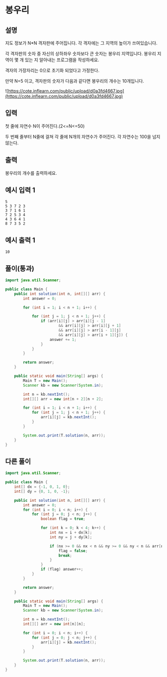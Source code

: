 # 봉우리

## 설명

지도 정보가 N*N 격자판에 주어집니다. 각 격자에는 그 지역의 높이가 쓰여있습니다.

각 격자판의 숫자 중 자신의 상하좌우 숫자보다 큰 숫자는 봉우리 지역입니다. 봉우리 지역이 몇 개 있는 지 알아내는 프로그램을 작성하세요.

격자의 가장자리는 0으로 초기화 되었다고 가정한다.

만약 N=5 이고, 격자판의 숫자가 다음과 같다면 봉우리의 개수는 10개입니다.

![https://cote.inflearn.com/public/upload/d0a3fd4667.jpg](https://cote.inflearn.com/public/upload/d0a3fd4667.jpg)

## 입력

첫 줄에 자연수 N이 주어진다.(2<=N<=50)

두 번째 줄부터 N줄에 걸쳐 각 줄에 N개의 자연수가 주어진다. 각 자연수는 100을 넘지 않는다.

## 출력

봉우리의 개수를 출력하세요.

## 예시 입력 1

```
5
5 3 7 2 3
3 7 1 6 1
7 2 5 3 4
4 3 6 4 1
8 7 3 5 2

```

## 예시 출력 1

```
10
```

## 풀이(통과)

```java
import java.util.Scanner;

public class Main {
    public int solution(int n, int[][] arr) {
        int answer = 0;

        for (int i = 1; i < n + 1; i++) {

            for (int j = 1; j < n + 1; j++) {
                if (arr[i][j] > arr[i][j - 1]
                        && arr[i][j] > arr[i][j + 1]
                        && arr[i][j] > arr[i - 1][j]
                        && arr[i][j] > arr[i + 1][j]) {
                    answer += 1;
                }
            }
        }

        return answer;
    }

    public static void main(String[] args) {
        Main T = new Main();
        Scanner kb = new Scanner(System.in);

        int n = kb.nextInt();
        int[][] arr = new int[n + 2][n + 2];

        for (int i = 1; i < n + 1; i++) {
            for (int j = 1; j < n + 1; j++) {
                arr[i][j] = kb.nextInt();
            }
        }

        System.out.print(T.solution(n, arr));
    }
}
```

## 다른 풀이

```java
import java.util.Scanner;

public class Main {
    int[] dx = {-1, 0, 1, 0};
    int[] dy = {0, 1, 0, -1};

    public int solution(int n, int[][] arr) {
        int answer = 0;
        for (int i = 0; i < n; i++) {
            for (int j = 0; j < n; j++) {
                boolean flag = true;

                for (int k = 0; k < 4; k++) {
                    int nx = i + dx[k];
                    int ny = j + dy[k];

                    if (nx >= 0 && nx < n && ny >= 0 && ny < n && arr[nx][ny] >= arr[i][j]) {
                        flag = false;
                        break;
                    }
                }
                if (flag) answer++;
            }
        }

        return answer;
    }

    public static void main(String[] args) {
        Main T = new Main();
        Scanner kb = new Scanner(System.in);

        int n = kb.nextInt();
        int[][] arr = new int[n][n];

        for (int i = 0; i < n; i++) {
            for (int j = 0; j < n; j++) {
                arr[i][j] = kb.nextInt();
            }
        }

        System.out.print(T.solution(n, arr));
    }
}
```